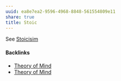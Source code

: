 ```yaml
---
uuid: ea8e7ea2-9596-4968-8848-561554809e11
share: true
title: Stoic
---
```

See [Stoicisim](/ddc479cf-bb65-4db1-a95e-8fe41c91208d)

#### Backlinks

* [Theory of Mind](/4112ed67-47cb-4c85-a8f5-3530d70fcf01)
* [Theory of Mind](/4112ed67-47cb-4c85-a8f5-3530d70fcf01)